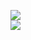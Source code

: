 [![](https://img.shields.io/badge/Made%20With-Github%20Spray-lightgrey.svg?style=for-the-badge&logo=github)](https://github.com/Annihil/github-spray#31861)  
[![](https://i.imgur.com/2DrTn0Z.gif)](https://github.com/Annihil/github-spray)